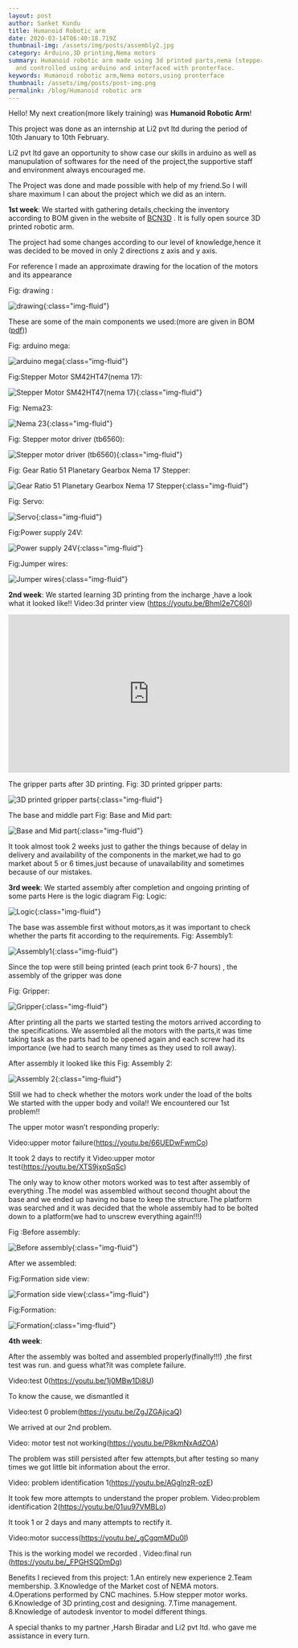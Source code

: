 ```yaml
---
layout: post
author: Sanket Kundu
title: Humanoid Robotic arm
date: 2020-03-14T06:40:18.719Z
thumbnail-img: /assets/img/posts/assembly2.jpg
category: Arduino,3D printing,Nema motors
summary: Humanoid robotic arm made using 3d printed parts,nema (stepper motors)
  and controlled using arduino and interfaced with pronterface.
keywords: Humanoid robotic arm,Nema motors,using pronterface
thumbnail: /assets/img/posts/post-img.png
permalink: /blog/Humanoid robotic arm
---
```

Hello! My next creation(more likely training) was **Humanoid Robotic Arm**!

This project was done as an internship at Li2 pvt ltd during the period of 10th January to 10th February.

Li2 pvt ltd gave an opportunity to show case our skills in arduino as well as manupulation of softwares for the need of the project,the supportive staff and environment always encouraged me.

The Project was done and made possible with help of my friend.So I will share maximum I can about the project which we did as an intern.

**1st week**:
We started with gathering details,checking the inventory according to BOM given in the website of [BCN3D](https://www.bcn3d.com/bcn3d-moveo-the-future-of-learning/#) .
It is fully open source 3D printed robotic arm.

The project had some changes according to our level of knowledge,hence it was decided to be moved in only 2 directions z axis and y axis.

For reference I made an approximate drawing for the location of the motors and its appearance

Fig: drawing :

![drawing](/assets/img/posts/diagram.jpg "drawing"){:class="img-fluid"}

These are some of the main components we used:(more are given in BOM ([pdf](https://drive.google.com/file/d/14LHNKQbmhss2dg5fZe8fYuVJrBUtA915/view?usp=sharing)))

Fig: arduino mega:

![arduino mega](/assets/img/posts/arduino-mega.jpg "arduino mega"){:class="img-fluid"}

Fig:Stepper Motor SM42HT47(nema 17):

![Stepper Motor SM42HT47(nema 17)](/assets/img/posts/stepper-motor-sm42ht47-nema-17-.jpg "Stepper Motor SM42HT47(nema 17)"){:class="img-fluid"}

Fig: Nema23:

![Nema 23](/assets/img/posts/nema-23.jpg "Nema 23"){:class="img-fluid"}

Fig: Stepper motor driver (tb6560):

![Stepper motor driver (tb6560)](/assets/img/posts/tb6560.jpg "Stepper motor driver (tb6560)"){:class="img-fluid"}

Fig: Gear Ratio 51 Planetary Gearbox Nema 17 Stepper:

![Gear Ratio 51 Planetary Gearbox Nema 17 Stepper](/assets/img/posts/gear-ratio-51-planetary-gearbox-nema-17-stepper.jfif "Gear Ratio 51 Planetary Gearbox Nema 17 Stepper"){:class="img-fluid"}

Fig: Servo:

![Servo](/assets/img/posts/servo-motor.jpg "Servo"){:class="img-fluid"}

Fig:Power supply 24V:

![Power supply 24V](/assets/img/posts/24-v-power-supply.jpg "Power supply 24V"){:class="img-fluid"}

Fig:Jumper wires:

![Jumper wires](/assets/img/posts/cables.jfif "Jumper wires"){:class="img-fluid"}

**2nd week**:
We started learning 3D printing from the incharge ,have a look what it looked like!!
Video:3d printer view (https://youtu.be/Bhml2e7C60I)

<iframe width="560" height="315" src="https://www.youtube.com/embed/Bhml2e7C60I?rel=0&amp;controls=0&amp;showinfo=0" frameborder="0" allow="autoplay; encrypted-media" allowfullscreen=""></iframe>

The gripper parts after 3D printing.
Fig: 3D printed gripper parts:

![3D printed gripper parts](/assets/img/posts/3d-printed-gripper.jpg "3D printed gripper parts"){:class="img-fluid"}

The base and middle part
Fig: Base and Mid part:

![Base and Mid part](/assets/img/posts/mid-part.jpg "Base and Mid part"){:class="img-fluid"}

It took almost took 2 weeks just to gather the things because of delay in delivery and availability of the components in the market,we had to go market about 5 or 6 times,just because of unavailability and sometimes because of our mistakes.

**3rd week**:
We started assembly after completion and ongoing printing of some parts
Here is the logic diagram
Fig: Logic:

![ Logic](/assets/img/posts/diagram.png " Logic"){:class="img-fluid"}

The base was assemble first without motors,as it was important to check whether the parts fit according to the requirements.
Fig: Assembly1:

![Assembly1](/assets/img/posts/assembly-1.jpg "Assembly1"){:class="img-fluid"}

Since the top were still being printed (each print took 6-7 hours) , the assembly of the gripper was done

Fig: Gripper:

![Gripper](/assets/img/posts/gripper.jpg "Gripper"){:class="img-fluid"}

After printing all the parts we started testing the motors arrived according to the specifications.
We assembled all the motors with the parts,it was time taking task as the parts had to be opened again and each screw had its importance (we had to search many times as they used to roll away).

After assembly it looked like this
Fig: Assembly 2:

![ Assembly 2](/assets/img/posts/assembly2.jpg " Assembly 2"){:class="img-fluid"}

Still we had to check whether the motors work under the load of the bolts
We started with the upper body and voila!!
 We encountered our 1st problem!!

The upper motor wasn’t responding properly:

Video:upper motor failure(https://youtu.be/66UEDwFwmCo)

It took 2 days to rectify it
Video:upper motor test(https://youtu.be/XTS9jxpSqSc)

The only way to know other motors worked was to test after assembly of everything .The model was assembled without second thought about the base and we ended up having no base to keep the structure.The platform was searched and it was decided that the whole assembly had to be bolted down to a platform(we had to unscrew everything again!!!)

Fig :Before assembly:

![Before assembly](/assets/img/posts/before-formation.jpg "Before assembly"){:class="img-fluid"}

After we assembled:

Fig:Formation side view:

![Formation side view](/assets/img/posts/formation-side-view.jpg "Formation side view"){:class="img-fluid"}

Fig:Formation:

![Formation](/assets/img/posts/formation.jpg "Formation"){:class="img-fluid"}

**4th week**:

After the assembly was bolted and assembled properly(finally!!!) ,the first test was run.
and guess what?it was complete failure.

Video:test 0(https://youtu.be/1j0MBw1Di8U)

To know the cause, we dismantled it

Video:test 0 problem(https://youtu.be/ZgJZGAjicaQ)

We arrived at our 2nd problem. 

Video: motor test not working(https://youtu.be/P8kmNxAdZOA)

The problem was still persisted after few attempts,but after testing so many times we got little bit information about the error.

Video: problem identification 1(https://youtu.be/AGgInzR-ozE)

It took few more attempts to understand the proper problem.
Video:problem identification 2(https://youtu.be/01uu97VMBLo)

It took 1 or 2 days and many attempts to rectify it.

Video:motor success(https://youtu.be/_gCgqmMDu0I)

This is the working model we recorded .
Video:final run (https://youtu.be/_FPGHSQDmDg)

Benefits I recieved from this project:
1.An entirely new experience
2.Team membership.
3.Knowledge of the Market cost of NEMA motors.
4.Operations performed by CNC machines.
5.How stepper motor works.
6.Knowledge of 3D printing,cost and designing.
7.Time management.
8.Knowledge of autodesk inventor to model different things.

A special thanks to my partner ,Harsh Biradar and Li2 pvt ltd. who gave me assistance in every turn.
